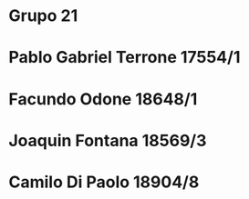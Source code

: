 # Grupo 21

# Pablo Gabriel Terrone 17554/1

# Facundo Odone 18648/1

# Joaquin Fontana 18569/3

# Camilo Di Paolo 18904/8
